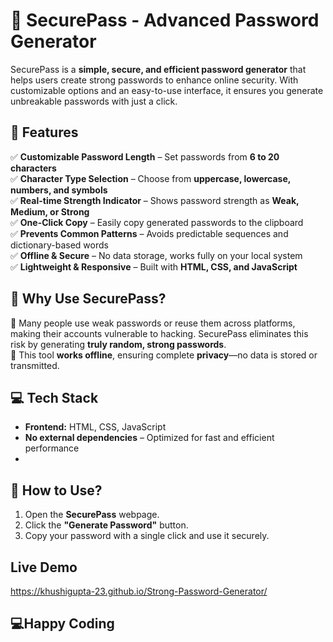 # 🔐 SecurePass - Advanced Password Generator

SecurePass is a **simple, secure, and efficient password generator** that helps users create strong passwords to enhance online security. With customizable options and an easy-to-use interface, it ensures you generate unbreakable passwords with just a click.

## 🚀 Features

✅ **Customizable Password Length** – Set passwords from **6 to 20 characters**  
✅ **Character Type Selection** – Choose from **uppercase, lowercase, numbers, and symbols**  
✅ **Real-time Strength Indicator** – Shows password strength as **Weak, Medium, or Strong**  
✅ **One-Click Copy** – Easily copy generated passwords to the clipboard  
✅ **Prevents Common Patterns** – Avoids predictable sequences and dictionary-based words  
✅ **Offline & Secure** – No data storage, works fully on your local system  
✅ **Lightweight & Responsive** – Built with **HTML, CSS, and JavaScript**  

## 🎯 Why Use SecurePass?

🔹 Many people use weak passwords or reuse them across platforms, making their accounts vulnerable to hacking. SecurePass eliminates this risk by generating **truly random, strong passwords**.  
🔹 This tool **works offline**, ensuring complete **privacy**—no data is stored or transmitted.

## 💻 Tech Stack

- **Frontend:** HTML, CSS, JavaScript  
- **No external dependencies** – Optimized for fast and efficient performance
- 

## 🔧 How to Use?

1. Open the **SecurePass** webpage.   
2. Click the **"Generate Password"** button.  
3. Copy your password with a single click and use it securely.

## Live Demo
https://khushigupta-23.github.io/Strong-Password-Generator/

## 💻Happy Coding 
